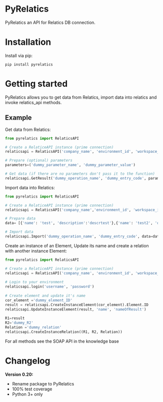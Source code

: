 # PyRelatics

PyRelatics an API for Relatics DB connection. 

# Installation

Install via pip:

    pip install pyrelatics

# Getting started
PyRelatics allows you to get data from Relatics,
import data into relatics and invoke relatics_api methods.
   
## Example

Get data from Relatics:

```python
from pyrelatics import RelaticsAPI

# Create a RelaticeAPI instance (prime connection)
relaticsapi = RelaticsAPI('company_name', 'environment_id', 'workspace_id')

# Prepare (optional) parameters
parameters=('dummy_parameter_name', 'dummy_parameter_value')

# Get data (if there are no parameters don't pass it to the function)
relaticsapi.GetResult('dummy_operation_name', 'dummy_entry_code', parameters=parameters)
```
Import data into Relatics:

```python
from pyrelatics import RelaticsAPI

# Create a RelaticeAPI instance (prime connection)
relaticsapi = RelaticsAPI('company_name','environment_id', 'workspace_id')

# Prepare data
data= [{'name': 'test', 'description':'descrtest'},{'name': 'test2', 'description':'descrtest2'}]

# Import data
relaticsapi.Import('dummy_operation_name', 'dummy_entry_code', data=data)
```

Create an instance of an Element, Update its name and create a relation
with another instance Element:

```python
from pyrelatics import RelaticsAPI

# Create a RelaticeAPI instance (prime connection)
relaticsapi = RelaticsAPI('company_name', 'environment_id', 'workspace_id')
              
# Login to your environment
relaticsapi.login('username', 'password')
 
# Create element and update it's name
cor_element ='dummy_element_ID'
result = relaticsapi.CreateInstanceElement(cor_element).Element.ID
relaticsapi.UpdateInstanceElement(result, 'name', 'nameOfResult')
 
R1=result
R2='dummy_R2'
Relation ='dummy_relation'
relaticsapi.CreateInstanceRelation((R1, R2, Relation))
```
For all methods see the SOAP API in the knowledge base


# Changelog

**Version 0.20:**

- Rename package to PyRelatics
- 100% test coverage 
- Python 3+ only